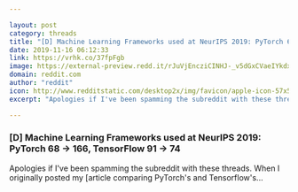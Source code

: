 ```yaml
---

layout: post
category: threads
title: "[D] Machine Learning Frameworks used at NeurIPS 2019: PyTorch 68 -&gt; 166, TensorFlow 91 -&gt; 74"
date: 2019-11-16 06:12:33
link: https://vrhk.co/37fpFgb
image: https://external-preview.redd.it/rJuVjEncziCINHJ-_v5dGxCVaeIYkdxQJlzq2gNmy1k.jpg?width=1200&height=628.272251309&auto=webp&s=290f365e9eb44dbdfe92c4dc09b68817b84b67a2
domain: reddit.com
author: "reddit"
icon: http://www.redditstatic.com/desktop2x/img/favicon/apple-icon-57x57.png
excerpt: "Apologies if I've been spamming the subreddit with these threads. When I originally posted my [article comparing PyTorch's and Tensorflow's..."

---
```


### [D] Machine Learning Frameworks used at NeurIPS 2019: PyTorch 68 -&gt; 166, TensorFlow 91 -&gt; 74

Apologies if I've been spamming the subreddit with these threads. When I originally posted my [article comparing PyTorch's and Tensorflow's...